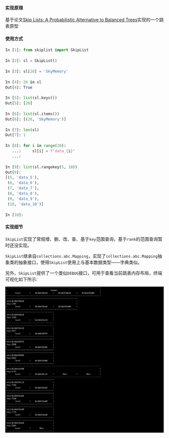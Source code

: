 #### 实现原理

基于论文[Skip Lists: A Probabilistic Alternative to Balanced Trees](https://epaperpress.com/sortsearch/download/skiplist.pdf)实现的一个跳表原型

#### 使用方式

```python
In [1]: from skiplist import SkipList

In [2]: sl = SkipList()

In [3]: sl[26] = 'SkyMemory'

In [4]: 26 in sl
Out[4]: True

In [5]: list(sl.keys())
Out[5]: [26]

In [6]: list(sl.items())
Out[6]: [(26, 'SkyMemory')]

In [7]: len(sl)
Out[7]: 1

In [8]: for i in range(20):
   ...:     sl[i] = f"data_{i}"
   ...:

In [9]: list(sl.rangekey(5, 10))
Out[9]:
[(5, 'data_5'),
 (6, 'data_6'),
 (7, 'data_7'),
 (8, 'data_8'),
 (9, 'data_9'),
 (10, 'data_10')]

In [10]:
```



#### 实现细节

`SkipList`实现了常规增、删、改、查、基于`key`范围查询，基于`rank`的范围查询暂时还没实现。

`SkipList`继承自`collections.abc.Mapping`，实现了`collections.abc.Mapping`抽象类的抽象接口，使得`SkipList`使用上与基本数据类型——字典类似。

另外，`SkipList`提供了一个类似`DEBUG`接口，可用于查看当前跳表内存布局，终端可视化如下所示:

![verbose.png](./verbose.png)